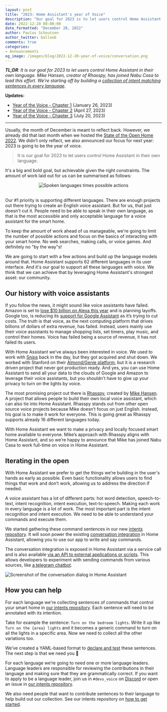 ```yaml
---
layout: post
title: "2023: Home Assistant's year of Voice"
description: "Our goal for 2023 is to let users control Home Assistant in their own language."
date: 2022-12-20 00:00:00
date_formatted: "December 20, 2022"
author: Paulus Schoutsen
author_twitter: balloob
comments: true
categories:
- Announcements
og_image: /images/blog/2022-12-20-year-of-voice/conversation.png
---
```


_**TL;DR**: It is our goal for 2023 to let users control Home Assistant in their own language. Mike Hansen, creator of Rhasspy, has joined Nabu Casa to lead this effort. We’re starting off by building a [collection of intent matching sentences in every language](https://github.com/home-assistant/intents)._

**Updates:**

 - [Year of the Voice - Chapter 1](https://www.home-assistant.io/blog/2023/01/26/year-of-the-voice-chapter-1/) (January 26, 2023)
 - [Year of the Voice - Chapter 2](/blog/2023/04/27/year-of-the-voice-chapter-2/) (April 27, 2023)
 - [Year of the Voice - Chapter 3](/blog/2023/07/20/year-of-the-voice-chapter-3/) (July 20, 2023)

<hr>

Usually, the month of December is meant to reflect back. However, we already did that last month when we hosted the [State of the Open Home 2022](https://www.youtube.com/watch?v=D936T1Ze8-4). We didn’t only reflect, we also announced our focus for next year: 2023 is going to be the year of voice.

<blockquote>It is our goal for 2023 to let users control Home Assistant in their own language.</blockquote>

It's a big and bold goal, but achievable given the right constraints. The amount of work laid out for us can be summarised as follows:

<center><img src='/images/blog/2022-12-20-year-of-voice/voice-work.png' alt='Spoken languages times possible actions' class='no-shadow' /></center>
<br>

Our #1 priority is supporting different languages. There are enough projects out there trying to create an English voice assistant. But for us, that just doesn't cut it. People need to be able to speak in their own language, as that is the most accessible and only acceptable language for a voice assistant for the smart home.
<!--more-->

To keep the amount of work ahead of us manageable, we're going to limit the number of possible actions and focus on the basics of interacting with your smart home. No web searches, making calls, or voice games. And definitely no "by the way"s!

We are going to start with a few actions and build up the language models around that. Home Assistant supports 62 different languages in its user interface. And it's our goal to support all these languages with voice. We think that we can achieve that by leveraging Home Assistant's strongest asset: our community.

## Our history with voice assistants

If you follow the news, it might sound like voice assistants have failed. Amazon is set to [lose $10 billion on Alexa this year](https://arstechnica.com/gadgets/2022/11/amazon-alexa-is-a-colossal-failure-on-pace-to-lose-10-billion-this-year/) and is planning layoffs. Google too, is reducing its [support for Google Assistant](https://arstechnica.com/gadgets/2022/10/report-google-doubles-down-on-pixel-hardware-cuts-google-assistant-support/) as it’s trying to cut costs. The truth is that voice, as the next computing platform that drives billions of dollars of extra revenue, has failed. Instead, users mainly use their voice assistants to manage shopping lists, set timers, play music, and control their homes. Voice has failed being a source of revenue, it has not failed its users.

With Home Assistant we’ve always been interested in voice. We used to work with [Snips](https://snips.ai/) back in the day, but they got acquired and shut down. We worked with Stanford on their [Almond/Genie platform](/blog/2021/12/21/stanford-genie/), but it is a research driven project that never got production ready. And yes, you can use Home Assistant to send all your data to the clouds of Google and Amazon to leverage their voice assistants, but you shouldn't have to give up your privacy to turn on the lights by voice.

The most promising project out there is [Rhasspy](https://rhasspy.readthedocs.io/en/latest/), created by [Mike Hansen](https://github.com/synesthesiam). A project that allows people to build their own local voice assistant, which can also tie into Home Assistant. Rhasspy stands out from other open source voice projects because Mike doesn’t focus on just English. Instead, his goal is to make it work for everyone. This is going great as Rhasspy supports already 16 different languages today.

With Home Assistant we want to make a privacy and locally focused smart home available to everyone. Mike’s approach with Rhasspy aligns with Home Assistant, and so we’re happy to announce that Mike has joined Nabu Casa to work full-time on voice in Home Assistant.

## Iterating in the open

With Home Assistant we prefer to get the things we’re building in the user's hands as early as possible. Even basic functionality allows users to find things that work and don’t work, allowing us to address the direction if needed.

A voice assistant has a lot of different parts: hot word detection, speech-to-text, intent recognition, intent execution, text-to-speech. Making each work in every language is a lot of work. The most important part is the intent recognition and intent execution. We need to be able to understand your commands and execute them.

We started gathering these command sentences in our new [intents repository](https://github.com/home-assistant/intents). It will soon power the existing [conversation integration](/integrations/conversation) in Home Assistant, allowing you to use our app to write and say commands.

The conversation integration is exposed in Home Assistant via a service call and is also available [via an API to external applications or scripts](https://developers.home-assistant.io/docs/intent_conversation_api). This allows developers to experiment with sending commands from various sources, like [a telegram chatbot](https://github.com/frenck/home-assistant-config/tree/7c41afa541193e7c9fd4eab3acec2a00ed3c33e9/custom_components/telegram_bot_conversation).

![Screenshot of the conversation dialog in Home Assistant](/images/blog/2022-12-20-year-of-voice/conversation.png)

## How you can help

For each language we're collecting sentences of commands that control your smart home in [our intents repository](https://github.com/home-assistant/intents). Each sentence will need to be annotated with its intention.

Take for example the sentence: `Turn on the bedroom lights`. Write it up like `Turn on the {area} lights` and it becomes a generic command to turn on all the lights in a specific area. Now we need to collect all the other variations too.

We’ve created a YAML-based format to [declare and test](https://github.com/home-assistant/intents#intents-for-home-assistant) these sentences. The next step is that we need you 🫵

For each language we’re going to need one or more language leaders. Language leaders are responsible for reviewing the contributions in their language and making sure that they are grammatically correct. If you want to apply to be a language leader, join us in `#devs_voice` on [Discord](/join-chat/) or open an issue in [our intents repository](https://github.com/home-assistant/intents/issues).

We also need people that want to contribute sentences to their language to help build out our collection. See our intents repository on [how to get started](https://github.com/home-assistant/intents#contributing-sentences).


